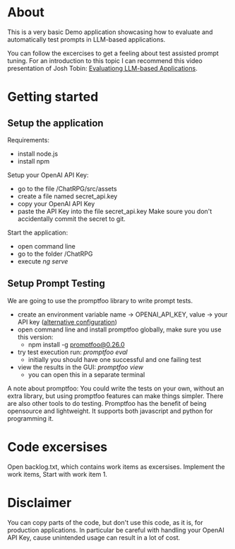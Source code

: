 # About
This is a very basic Demo application showcasing how to evaluate and automatically test prompts in LLM-based applications.

You can follow the excercises to get a feeling about test assisted prompt tuning.
For an introduction to this topic I can recommend this video presentation of Josh Tobin: [Evaluationg LLM-based Applications](https://www.youtube.com/watch?v=2CIIQ5KZWUM).

# Getting started

## Setup the application

Requirements:
- install node.js
- install npm

Setup your OpenAI API Key: 
- go to the file /ChatRPG/src/assets
- create a file named secret_api.key
- copy your OpenAI API Key
- paste the API Key into the file secret_api.key
Make soure you don't accidentally commit the secret to git.

Start the application:
- open command line
- go to the folder /ChatRPG
- execute *ng serve*

## Setup Prompt Testing
We are going to use the promptfoo library to write prompt tests.

- create an environment variable name -> OPENAI_API_KEY, value -> your API key ([alternative configuration](https://www.promptfoo.dev/docs/providers/openai/#configuring-parameters))
- open command line and install promptfoo globally, make sure you use this version:
    - npm install -g promptfoo@0.26.0
- try test execution run: *promptfoo eval*
    - initially you should have one successful and one failing test
- view the results in the GUI: *promptfoo view*
    - you can open this in a separate terminal

A note about promptfoo:
You could write the tests on your own, without an extra library, but using promptfoo features can make things simpler.
There are also other tools to do testing. Promptfoo has the benefit of being opensource and lightweight. It supports both javascript and python for programming it.

# Code excersises

Open backlog.txt, which contains work items as excersises.
Implement the work items, Start with work item 1.

# Disclaimer

You can copy parts of the code, but don't use this code, as it is, for production applications.
In particular be careful with handling your OpenAI API Key, cause unintended usage can result in a lot of cost.
